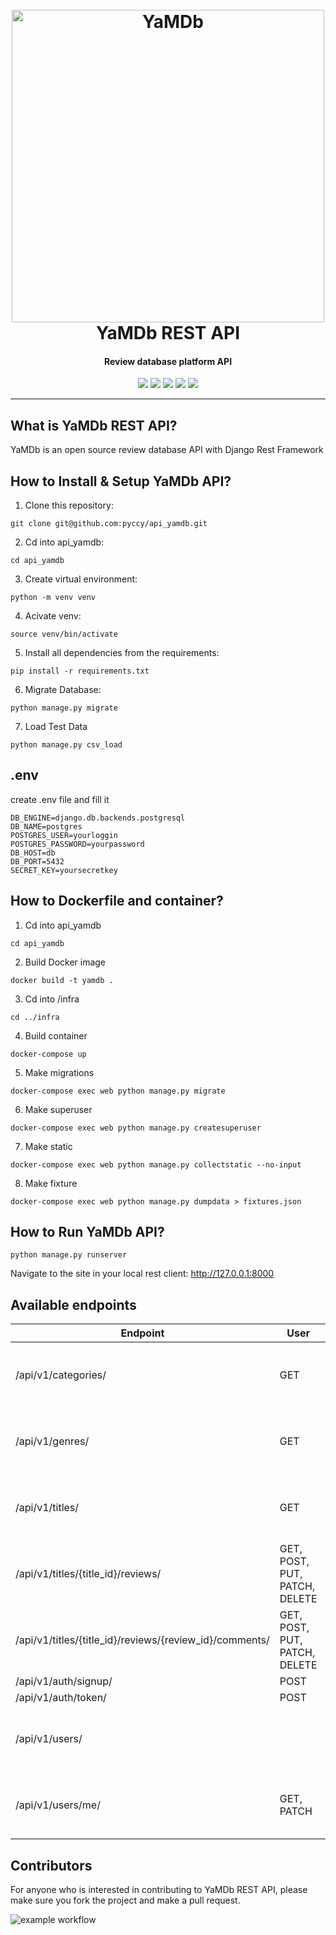 
<h1 align='center'>
  <br>
  <a href='https://github.com/pyccy/'><img src='https://i.imgur.com/NfWkZje.jpg' width=500 weigth=500 alt='YaMDb'></a>
  <br>
  YaMDb REST API
  <br>
</h1>
<h4 align='center'>Review database platform API</h4>
<p align='center'>
    <img src='https://img.shields.io/badge/Python-3.10.0-blue?style=flat&logo=python&logoColor=white'>
    <img src='https://img.shields.io/badge/Django-2.2.16-blue?style=flat&logo=Django&logoColor=white'>
    <img src='https://img.shields.io/badge/Django_REST_Framework-3.12.4-blue?style=flat&logo=Django&logoColor=white'>
    <img src='https://img.shields.io/badge/Simple_JWT-5.2.0-blue?style=flat&logo=JSON-Web-Tokens&logoColor=white'>
    <img src='https://img.shields.io/badge/SQLite3-2.6.0-blue?style=flat&logo=SQLite&logoColor=white'>
</p>

---
## What is YaMDb REST API?
YaMDb is an open source review database API with Django Rest Framework
 
## How to Install & Setup YaMDb API?
1. Clone this repository:
```
git clone git@github.com:pyccy/api_yamdb.git
```
2. Cd into api_yamdb:
```
cd api_yamdb
```
3. Create virtual environment: 
```
python -m venv venv
```
4. Acivate venv:
```
source venv/bin/activate
```
5. Install all dependencies from the requirements: 
```
pip install -r requirements.txt
```
6. Migrate Database:
```
python manage.py migrate
```
7. Load Test Data
```
python manage.py csv_load
```
## .env
create .env file and fill it 
```
DB_ENGINE=django.db.backends.postgresql
DB_NAME=postgres
POSTGRES_USER=yourloggin
POSTGRES_PASSWORD=yourpassword
DB_HOST=db
DB_PORT=5432
SECRET_KEY=yoursecretkey
```
## How to Dockerfile and container?
1. Cd into api_yamdb
```
cd api_yamdb
```
2. Build Docker image
```
docker build -t yamdb .  
```
3. Cd into /infra
```
cd ../infra
```
4. Build container
```
docker-compose up
```
5. Make migrations
```
docker-compose exec web python manage.py migrate
```
6. Make superuser
```
docker-compose exec web python manage.py createsuperuser
```
7. Make static
```
docker-compose exec web python manage.py collectstatic --no-input
```
8. Make fixture
```
docker-compose exec web python manage.py dumpdata > fixtures.json
```
## How to Run YaMDb API?
```
python manage.py runserver
```
Navigate to the site in your local rest client: http://127.0.0.1:8000
 
## Available endpoints
 
| Endpoint | User | Moderator | Admin | Description |
|---|---|---|---|------------|
| /api/v1/categories/ | GET | GET | GET, POST, PUT, PATCH, DELETE | Categories |
| /api/v1/genres/ | GET | GET | GET, POST, PUT, PATCH, DELETE | Genres     |
| /api/v1/titles/ | GET | GET | GET, POST, PUT, PATCH, DELETE | Titles     |
| /api/v1/titles/{title_id}/reviews/ | GET, POST, PUT, PATCH, DELETE  | GET, POST, PUT, PATCH, DELETE | GET, POST, PUT, PATCH, DELETE | Reviews    |
| /api/v1/titles/{title_id}/reviews/{review_id}/comments/ | GET, POST, PUT, PATCH, DELETE  | GET, POST, PUT, PATCH, DELETE | GET, POST, PUT, PATCH, DELETE | Comments   |
| /api/v1/auth/signup/ | POST | POST | POST | Signup     |
| /api/v1/auth/token/ | POST | POST | POST | Token      |
| /api/v1/users/ |  |  | GET, POST, PUT, PATCH, DELETE | Users      |
| /api/v1/users/me/ | GET, PATCH | GET, PATCH | GET, POST, PUT, PATCH, DELETE | User`s info |
 
## Contributors
For anyone who is interested in contributing to YaMDb REST API, please make sure you fork the project and make a pull request.


![example workflow](https://github.com/Alex-Develepor/yamdb_final/actions/workflows/yamdb_workflow.yml/badge.svg)
